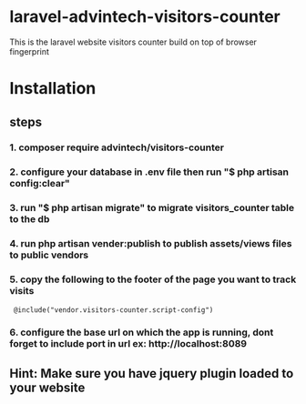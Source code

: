 # laravel-advintech-visitors-counter
This is the laravel website visitors counter build on top of browser fingerprint

# Installation

## steps
### 1. composer require advintech/visitors-counter

### 2. configure your database in .env file then run "$ php artisan config:clear"

### 3. run "$ php artisan migrate" to migrate visitors_counter table to the db

### 4. run php artisan vender:publish to publish assets/views files to public vendors

### 5. copy the following to the footer of the page you want to track visits
     @include("vendor.visitors-counter.script-config")

### 6. configure the base url on which the app is running, dont forget to include port in url ex: http://localhost:8089


## Hint: Make sure you have jquery plugin loaded to your website

